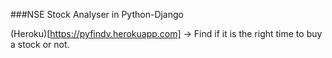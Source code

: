 ###NSE Stock Analyser in Python-Django

(Heroku)[https://pyfindv.herokuapp.com]
-> Find if it is the right time to buy a stock or not.
